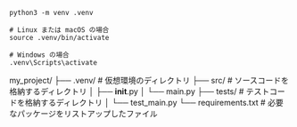 

```shell
python3 -m venv .venv

# Linux または macOS の場合
source .venv/bin/activate 

# Windows の場合
.venv\Scripts\activate   

```

my_project/
├── .venv/             # 仮想環境のディレクトリ
├── src/               # ソースコードを格納するディレクトリ  │   ├── __init__.py
  │   └── main.py
├── tests/             # テストコードを格納するディレクトリ
 │   └── test_main.py
└── requirements.txt   # 必要なパッケージをリストアップしたファイル

